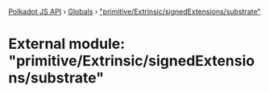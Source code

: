 [Polkadot JS API](../README.md) › [Globals](../globals.md) › ["primitive/Extrinsic/signedExtensions/substrate"](_primitive_extrinsic_signedextensions_substrate_.md)

# External module: "primitive/Extrinsic/signedExtensions/substrate"


